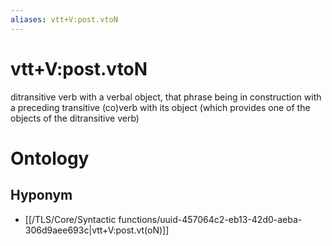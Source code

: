```yaml
---
aliases: vtt+V:post.vtoN
---
```

# vtt+V:post.vtoN

ditransitive verb with a verbal object, that phrase being in construction with a preceding transitive (co)verb with its object (which provides one of the objects of the ditransitive verb)
# Ontology

## Hyponym
- [[/TLS/Core/Syntactic functions/uuid-457064c2-eb13-42d0-aeba-306d9aee693c|vtt+V:post.vt(oN)]]